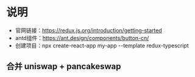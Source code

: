 
# 说明

- 官网链接：<https://redux.js.org/introduction/getting-started>
- antd组件：<https://ant.design/components/button-cn/>
- 创建项目：npx create-react-app my-app --template redux-typescript

## 合并 uniswap + pancakeswap
